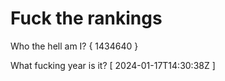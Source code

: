 # Fuck the rankings

Who the hell am I?
{ 1434640 }

What fucking year is it?
[ 2024-01-17T14:30:38Z ]
